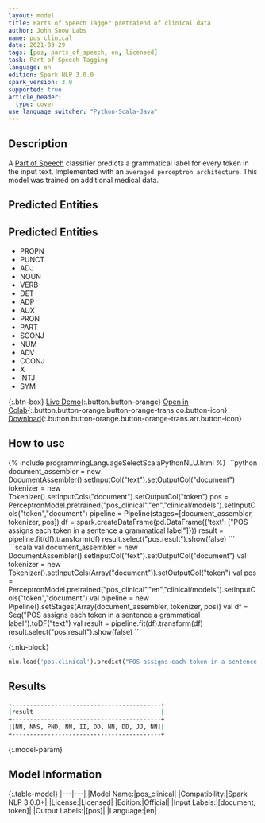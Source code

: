 ```yaml
---
layout: model
title: Parts of Speech Tagger pretraiend of clinical data
author: John Snow Labs
name: pos_clinical
date: 2021-03-29
tags: [pos, parts_of_speech, en, licensed]
task: Part of Speech Tagging
language: en
edition: Spark NLP 3.0.0
spark_version: 3.0
supported: true
article_header:
  type: cover
use_language_switcher: "Python-Scala-Java"
---
```


## Description

A [Part of Speech](https://en.wikipedia.org/wiki/Part_of_speech) classifier predicts a grammatical label for every token in the input text. Implemented with an `averaged perceptron architecture`. This model was trained on additional medical data.

## Predicted Entities

## Predicted Entities

- PROPN
- PUNCT
- ADJ
- NOUN
- VERB
- DET
- ADP
- AUX
- PRON
- PART
- SCONJ
- NUM
- ADV
- CCONJ
- X
- INTJ
- SYM

{:.btn-box}
[Live Demo](https://demo.johnsnowlabs.com/public/GRAMMAR_EN/){:.button.button-orange}
[Open in Colab](https://colab.research.google.com/github/JohnSnowLabs/spark-nlp-workshop/blob/master/tutorials/streamlit_notebooks/GRAMMAR_EN.ipynb){:.button.button-orange.button-orange-trans.co.button-icon}
[Download](https://s3.amazonaws.com/auxdata.johnsnowlabs.com/clinical/models/pos_clinical_en_3.0.0_3.0_1617052315327.zip){:.button.button-orange.button-orange-trans.arr.button-icon}

## How to use



<div class="tabs-box" markdown="1">
{% include programmingLanguageSelectScalaPythonNLU.html %}
```python
    document_assembler =  new DocumentAssembler().setInputCol("text").setOutputCol("document")
    tokenizer          =  new Tokenizer().setInputCols("document").setOutputCol("token")
    pos                =  PerceptronModel.pretrained("pos_clinical","en","clinical/models").setInputCols("token","document")
    pipeline = Pipeline(stages=[document_assembler, tokenizer, pos])
    df = spark.createDataFrame(pd.DataFrame({'text': ["POS assigns each token in a sentence a grammatical label"]}))
    result = pipeline.fit(df).transform(df)
    result.select("pos.result").show(false)
```
```scala
    val document_assembler =  new DocumentAssembler().setInputCol("text").setOutputCol("document")
    val tokenizer          =  new Tokenizer().setInputCols(Array("document")).setOutputCol("token")
    val pos                =  PerceptronModel.pretrained("pos_clinical","en","clinical/models").setInputCols("token","document")
    val pipeline = new Pipeline().setStages(Array(document_assembler, tokenizer, pos))
    val df = Seq("POS assigns each token in a sentence a grammatical label").toDF("text")
    val result = pipeline.fit(df).transform(df)
    result.select("pos.result").show(false)
```

{:.nlu-block}
```python
nlu.load('pos.clinical').predict("POS assigns each token in a sentence a grammatical label")
```
</div>

## Results

```bash
+------------------------------------------+
|result                                    |
+------------------------------------------+
|[NN, NNS, PND, NN, II, DD, NN, DD, JJ, NN]|
+------------------------------------------+

```

{:.model-param}
## Model Information

{:.table-model}
|---|---|
|Model Name:|pos_clinical|
|Compatibility:|Spark NLP 3.0.0+|
|License:|Licensed|
|Edition:|Official|
|Input Labels:|[document, token]|
|Output Labels:|[pos]|
|Language:|en|